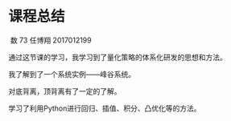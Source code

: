# 									课程总结

​																	数 73  任博翔    2017012199

通过这节课的学习，我学习到了量化策略的体系化研发的思想和方法。

我了解到了一个系统实例——峰谷系统。

对底背离，顶背离有了一定的了解。

学习了利用Python进行回归、插值、积分、凸优化等的方法。

